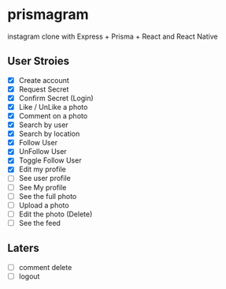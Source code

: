 # prismagram
instagram clone with Express + Prisma + React and React Native


## User Stroies

- [x] Create account
- [x] Request Secret
- [x] Confirm Secret (Login)
- [x] Like / UnLike a photo
- [x] Comment on a photo
- [x] Search by user
- [x] Search by location
- [x] Follow User
- [x] UnFollow User
- [x] Toggle Follow User
- [x] Edit my profile
- [ ] See user profile
- [ ] See My profile
- [ ] See the full photo
- [ ] Upload a photo
- [ ] Edit the photo (Delete)
- [ ] See the feed

## Laters
- [ ] comment delete
- [ ] logout